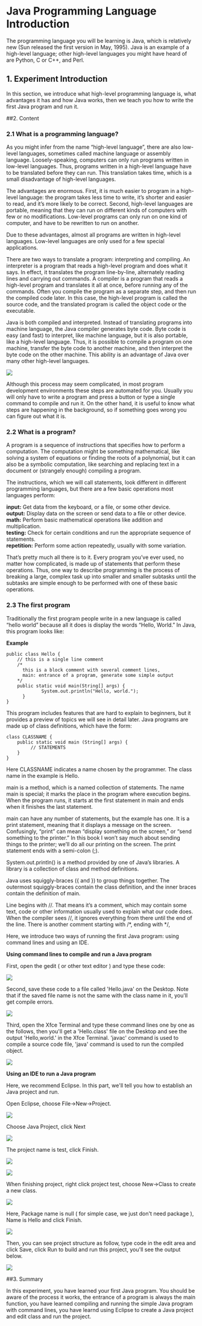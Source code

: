 # Java Programming Language Introduction 
The programming language you will be learning is Java, which is relatively new (Sun released the first version in May, 1995). Java is an example of a high-level language; other high-level languages you might have heard of are Python, C or C++, and Perl.

## 1. Experiment Introduction

In this section, we introduce what high-level programming language is, what advantages it has and how Java works, then we teach you how to write the first Java program and run it.

##2. Content
### 2.1  What is a programming language? 
As you might infer from the name “high-level language”, there are also low-level languages, sometimes called machine language or assembly language. Loosely-speaking, computers can only run programs written in low-level languages. Thus, programs written in a high-level language have to be translated before they can run. This translation takes time, which is a small disadvantage of high-level languages.

The advantages are enormous. First, it is much easier to program in a high-level language: the program takes less time to write, it’s shorter and easier to read, and it’s more likely to be correct. Second, high-level languages are portable, meaning that they can run on different kinds of computers with few or no modifications. Low-level programs can only run on one kind of computer, and have to be rewritten to run on another.

Due to these advantages, almost all programs are written in high-level languages. Low-level languages are only used for a few special applications.

There are two ways to translate a program: interpreting and compiling. An interpreter is a program that reads a high-level program and does what it says. In effect, it translates the program line-by-line, alternately reading lines and carrying out commands. A compiler is a program that reads a high-level program and translates it all at once, before running any of the commands. Often you compile the program as a separate step, and then run the compiled code later. In this case, the high-level program is called the source code, and the translated program is called the object code or the executable.

Java is both compiled and interpreted. Instead of translating programs into machine language, the Java compiler generates byte code. Byte code is easy (and fast) to interpret, like machine language, but it is also portable, like a high-level language. Thus, it is possible to compile a program on one machine, transfer the byte code to another machine, and then interpret the byte code on the other machine. This ability is an advantage of Java over many other high-level languages.

![](./compile-run.png)

Although this process may seem complicated, in most program development environments these steps are automated for you. Usually you will only have to write a program and press a button or type a single command to compile and run it. On the other hand, it is useful to know what steps are happening in the background, so if something goes wrong you can figure out what it is.

### 2.2  What is a program? 
A program is a sequence of instructions that specifies how to perform a computation. The computation might be something mathematical, like solving a system of equations or finding the roots of a polynomial, but it can also be a symbolic computation, like searching and replacing text in a document or (strangely enough) compiling a program.

The instructions, which we will call statements, look different in different programming languages, but there are a few basic operations most languages perform:

 **input:** Get data from the keyboard, or a file, or some other device.<br>
 **output:** Display data on the screen or send data to a file or other device.<br>
 **math:** Perform basic mathematical operations like addition and multiplication.<br>
 **testing:** Check for certain conditions and run the appropriate sequence of statements.<br>
 **repetition:** Perform some action repeatedly, usually with some variation.

That’s pretty much all there is to it. Every program you’ve ever used, no matter how complicated, is made up of statements that perform these operations. Thus, one way to describe programming is the process of breaking a large, complex task up into smaller and smaller subtasks until the subtasks are simple enough to be performed with one of these basic operations.


### 2.3  The first program 

Traditionally the first program people write in a new language is called “hello world” because all it does is display the words “Hello, World.” In Java, this program looks like:

**Example**

    public class Hello {
    	// this is a single line comment
        /* 
          this is a block comment with several comment lines,
          main: entrance of a program, generate some simple output
        */
    	public static void main(String[] args) {
                 System.out.println("Hello, world.");
          }
    }
This program includes features that are hard to explain to beginners, but it provides a preview of topics we will see in detail later. Java programs are made up of class definitions, which have the form:

    class CLASSNAME {
    	public static void main (String[] args) {
             // STATEMENTS
      	}
    }  
Here CLASSNAME indicates a name chosen by the programmer. The class name in the example is Hello.

main is a method, which is a named collection of statements. The name main is special; it marks the place in the program where execution begins. When the program runs, it starts at the first statement in main and ends when it finishes the last statement.

main can have any number of statements, but the example has one. It is a print statement, meaning that it displays a message on the screen. Confusingly, “print” can mean “display something on the screen,” or “send something to the printer.” In this book I won’t say much about sending things to the printer; we’ll do all our printing on the screen. The print statement ends with a semi-colon (;).

System.out.println() is a method provided by one of Java’s libraries. A library is a collection of class and method definitions.

Java uses squiggly-braces ({ and }) to group things together. The outermost squiggly-braces contain the class definition, and the inner braces contain the definition of main.

Line begins with //. That means it’s a comment, which may contain some text, code or other information usually used to explain what our code does. When the compiler sees //, it ignores everything from there until the end of the line. There is another comment starting with /*, ending with */,

Here, we introduce two ways of running the first Java program: using command lines and using an IDE.

**Using command lines to compile and run a Java program**

First, open the gedit ( or other text editor ) and type these code:

![](./gedit-1.png)

Second, save these code to a file called 'Hello.java' on the Desktop. Note that if the saved file name is not the same with the class name in it, you'll get  compile errors.

![](./gedit-2.png)

Third, open the Xfce Terminal and type these command lines one by one as the follows, then you'll get a 'Hello.class' file on the Desktop and see the output 'Hello,world.' in the Xfce Terminal. 'javac' command is used to compile a source code file, 'java' command is used to run the compiled object.

![](./cmd.png)

**Using an IDE to run a Java program**

Here, we recommend Eclipse. In this part, we'll tell you how to establish an Java project and run.

Open Eclipse, choose File->New->Project.

![](./eclipse-1.png)

Choose Java Project, click Next

![](./eclipse-2.png)

The project name is test, click Finish.

![](./eclipse-3.png)

![](./eclipse-4.png)

When finishing project, right click project test, choose New->Class to create a new class.

![](./eclipse-5.png)

Here, Package name is null ( for simple case, we just don't need package ), Name is Hello and click Finish.

![](./eclipse-6.png)

Then, you can see project structure as follow, type code in the edit area and click Save, click Run to build and run this project, you'll see the output below.

![](./eclipse-7.png)

##3. Summary

In this experiment, you have learned your first Java program. You should be aware of the process it works, the entrance of a program is always the main function, you have learned compiling and running the simple Java program with command lines, you have learnd using Eclipse to create a Java project and edit class and run the project.
